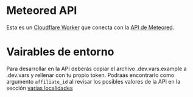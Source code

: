 # Meteored API

Esta es un [Cloudflare Worker](https://workers.cloudflare.com) que conecta con la [API de Meteored](https://api.meteored.cl).

# Vairables de entorno
Para desarrollar en la API deberás copiar el archivo .dev.vars.example a .dev.vars y rellenar con tu propio token.
Podraás encontrarlo como argumento `affiliate_id` al revisar los posibles valores de la API en la sección [varias localidades](https://www.meteored.cl/api/#/panel/variasLocalidades)